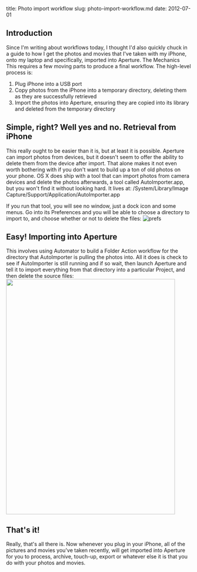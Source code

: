 title: Photo import workflow
slug: photo-import-workflow.md
date: 2012-07-01


**Introduction**
----------------

Since I'm writing about workflows today, I thought I'd also quickly chuck in a guide to how I get the photos and movies that I've taken with my iPhone, onto my laptop and specifically, imported into Aperture.
The Mechanics
This requires a few moving parts to produce a final workflow. The high-level process is:
1.  Plug iPhone into a USB port
2.  Copy photos from the iPhone into a temporary directory, deleting them as they are successfully retrieved
3.  Import the photos into Aperture, ensuring they are copied into its library and deleted from the temporary directory

Simple, right? Well yes and no.
**Retrieval from iPhone**
-------------------------

This really ought to be easier than it is, but at least it is possible.
Aperture can import photos from devices, but it doesn't seem to offer the ability to delete them from the device after import. That alone makes it not even worth bothering with if you don't want to build up a ton of old photos on your phone.
OS X does ship with a tool that can import photos from camera devices and delete the photos afterwards, a tool called AutoImporter.app, but you won't find it without looking hard. It lives at:
/System/Library/Image Capture/Support/Application/AutoImporter.app

If you run that tool, you will see no window, just a dock icon and some menus. Go into its Preferences and you will be able to choose a directory to import to, and choose whether or not to delete the files:
![prefs](http://4.bp.blogspot.com/--OEaNLL9SEE/T_DS6VM8rzI/AAAAAAAAAKc/INjg4f4Cj6k/s400/autoimporter.png)

Easy!
**Importing into Aperture**
---------------------------

This involves using Automator to build a Folder Action workflow for the directory that AutoImporter is pulling the photos into. All it does is check to see if AutoImporter is still running and if so wait, then launch Aperture and tell it to import everything from that directory into a particular Project, and then delete the source files:
[<img src="http://4.bp.blogspot.com/-5B0PgNdoJ_4/T_DT_eMKLqI/AAAAAAAAAKk/9mYLM7P5IR4/s640/aperture-autoimport-workflow.png" width="459" height="640" />](http://4.bp.blogspot.com/-5B0PgNdoJ_4/T_DT_eMKLqI/AAAAAAAAAKk/9mYLM7P5IR4/s1600/aperture-autoimport-workflow.png)

**That's it!**
--------------

Really, that's all there is. Now whenever you plug in your iPhone, all of the pictures and movies you've taken recently, will get imported into Aperture for you to process, archive, touch-up, export or whatever else it is that you do with your photos and movies.
